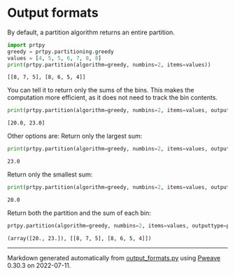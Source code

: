 # Output formats
By default, a partition algorithm returns an entire partition.


```python
import prtpy
greedy = prtpy.partitioning.greedy
values = [4, 5, 5, 6, 7, 8, 8]
print(prtpy.partition(algorithm=greedy, numbins=2, items=values))
```

```
[[8, 7, 5], [8, 6, 5, 4]]
```



You can tell it to return only the sums of the bins.
This makes the computation more efficient, as it does not need to track the bin contents.

```python
print(prtpy.partition(algorithm=greedy, numbins=2, items=values, outputtype=prtpy.out.Sums))
```

```
[20.0, 23.0]
```



Other options are:
Return only the largest sum:

```python
print(prtpy.partition(algorithm=greedy, numbins=2, items=values, outputtype=prtpy.out.LargestSum))
```

```
23.0
```



Return only the smallest sum:

```python
print(prtpy.partition(algorithm=greedy, numbins=2, items=values, outputtype=prtpy.out.SmallestSum))
```

```
20.0
```



Return both the partition and the sum of each bin:

```python
prtpy.partition(algorithm=greedy, numbins=2, items=values, outputtype=prtpy.out.PartitionAndSums)
```

```
(array([20., 23.]), [[8, 7, 5], [8, 6, 5, 4]])
```


---
Markdown generated automatically from [output_formats.py](output_formats.py) using [Pweave](http://mpastell.com/pweave) 0.30.3 on 2022-07-11.
